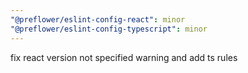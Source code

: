 ```yaml
---
"@preflower/eslint-config-react": minor
"@preflower/eslint-config-typescript": minor
---
```


fix react version not specified warning and add ts rules
